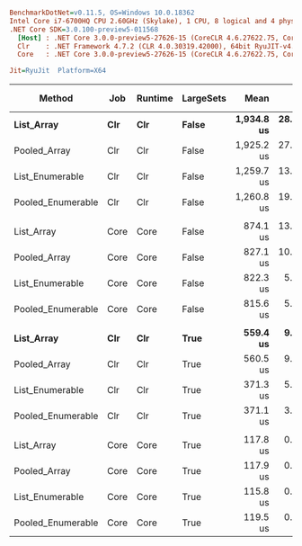``` ini

BenchmarkDotNet=v0.11.5, OS=Windows 10.0.18362
Intel Core i7-6700HQ CPU 2.60GHz (Skylake), 1 CPU, 8 logical and 4 physical cores
.NET Core SDK=3.0.100-preview5-011568
  [Host] : .NET Core 3.0.0-preview5-27626-15 (CoreCLR 4.6.27622.75, CoreFX 4.700.19.22408), 64bit RyuJIT
  Clr    : .NET Framework 4.7.2 (CLR 4.0.30319.42000), 64bit RyuJIT-v4.8.3801.0
  Core   : .NET Core 3.0.0-preview5-27626-15 (CoreCLR 4.6.27622.75, CoreFX 4.700.19.22408), 64bit RyuJIT

Jit=RyuJit  Platform=X64  

```
|            Method |  Job | Runtime | LargeSets |       Mean |      Error |     StdDev | Ratio | RatioSD |    Gen 0 | Gen 1 | Gen 2 | Allocated |
|------------------ |----- |-------- |---------- |-----------:|-----------:|-----------:|------:|--------:|---------:|------:|------:|----------:|
|        **List_Array** |  **Clr** |     **Clr** |     **False** | **1,934.8 us** | **28.3055 us** | **26.4770 us** |  **1.00** |    **0.00** | **562.5000** |     **-** |     **-** | **1773256 B** |
|      Pooled_Array |  Clr |     Clr |     False | 1,925.2 us | 27.5759 us | 24.4454 us |  0.99 |    0.01 | 562.5000 |     - |     - | 1773256 B |
|   List_Enumerable |  Clr |     Clr |     False | 1,259.7 us | 13.6762 us | 12.7928 us |  0.65 |    0.01 |        - |     - |     - |         - |
| Pooled_Enumerable |  Clr |     Clr |     False | 1,260.8 us | 19.7188 us | 18.4450 us |  0.65 |    0.01 |        - |     - |     - |         - |
|                   |      |         |           |            |            |            |       |         |          |       |       |           |
|        List_Array | Core |    Core |     False |   874.1 us | 13.3619 us | 11.8450 us |  1.00 |    0.00 |        - |     - |     - |         - |
|      Pooled_Array | Core |    Core |     False |   827.1 us | 10.9221 us | 10.2166 us |  0.95 |    0.01 |        - |     - |     - |         - |
|   List_Enumerable | Core |    Core |     False |   822.3 us |  5.5026 us |  5.1471 us |  0.94 |    0.01 |        - |     - |     - |         - |
| Pooled_Enumerable | Core |    Core |     False |   815.6 us |  5.4966 us |  4.8726 us |  0.93 |    0.01 |        - |     - |     - |         - |
|                   |      |         |           |            |            |            |       |         |          |       |       |           |
|        **List_Array** |  **Clr** |     **Clr** |      **True** |   **559.4 us** |  **9.0551 us** |  **8.4702 us** |  **1.00** |    **0.00** | **424.8047** |     **-** |     **-** | **1360816 B** |
|      Pooled_Array |  Clr |     Clr |      True |   560.5 us |  9.2797 us |  8.6802 us |  1.00 |    0.02 | 424.8047 |     - |     - | 1360816 B |
|   List_Enumerable |  Clr |     Clr |      True |   371.3 us |  5.3943 us |  4.5045 us |  0.66 |    0.01 |        - |     - |     - |         - |
| Pooled_Enumerable |  Clr |     Clr |      True |   371.1 us |  3.1397 us |  2.9369 us |  0.66 |    0.01 |        - |     - |     - |         - |
|                   |      |         |           |            |            |            |       |         |          |       |       |           |
|        List_Array | Core |    Core |      True |   117.8 us |  0.3377 us |  0.3159 us |  1.00 |    0.00 |        - |     - |     - |         - |
|      Pooled_Array | Core |    Core |      True |   117.9 us |  0.3430 us |  0.3209 us |  1.00 |    0.00 |        - |     - |     - |         - |
|   List_Enumerable | Core |    Core |      True |   115.8 us |  0.5624 us |  0.5260 us |  0.98 |    0.01 |        - |     - |     - |         - |
| Pooled_Enumerable | Core |    Core |      True |   119.5 us |  0.2566 us |  0.2275 us |  1.01 |    0.00 |        - |     - |     - |         - |
